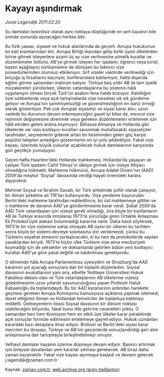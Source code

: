 # Kayayı aşındırmak

*Joost Lagendijk 2011.02.20*

<td class="columnist-detail">
<p>Su damlaları kesintisiz olarak aynı noktaya düştüğünde en sert kayanın bile eninde sonunda aşınacağını herkes bilir.</p>
<p>
<div id="haberMetinDiv">
<p>Bu fizik yasası, siyaset ve hukuk alanlarında da geçerli. Avrupa hukukunun en katı kısımlarından biri, Avrupa Birliği dışından gelip birlik üyesi ülkelerden birine gitmek isteyenlere azami üç ay vize verilmesine yönelik kurallar ve düzenlemeler bütünü. AB'ye girmek isteyen her işadamı, öğrenci veya turist, bazen aşağılayıcı sürtüşmelere de dönüşen bu bıktırıcı vize prosedürlerinden olumsuz etkileniyor. Sırf vizeler vaktinde verilmediği için birçoğu iş fırsatlarını kaçırıyor, konferanslara katılamıyor, hatta dışarıda eğitim görme şansından mahrum kalıyor. Türkiye beş yıldır AB ile tam üyelik müzakereleri yürütürken, ülkenin vatandaşlarına bu sistemin hâlâ uygulanıyor olması birçok Türk'ün asabını fena halde bozuyor. Katıldığım özel sohbetlerde veya açık tartışmalarda vize meselesi sık sık gündeme geliyor ve Avrupa'nın samimiyetsizliği ve güvenilmezliğinin en bariz örneği olarak gösteriliyor. Pek çok Avrupalı siyasetçi ve siyasi karar alıcı, uzun vadede bu durumun devam edemeyeceğini gayet iyi bilse de, mevcut vize rejiminin değişmesine direnmek veya gereken düzenlemeleri ertelemek için hâlâ elinden geleni ardına koymuyor. Bilhassa Almanya ve Hollanda gibi ülkelerde var olan kısıtlayıcı kuralları savunmak muhafazakâr siyasetçiler tarafından, seçmenlerin giderek artan bir kesiminden gelen göç karşıtı popülist talepleri anladığını göstermenin en iyi yolu addediliyor. Fakat vize kayası, üzerinde büyük çukurlar açabilecek hukuk damlalarının karşısında gün geçtikçe yumuşuyor.
<p>Geçen hafta Haarlem'deki Hollanda mahkemesi, Hollanda'da yaşayan ve çalışan Türk işadamı Cahit Yılmaz'ın ülkeye girmek için vizeye ihtiyacı olmadığına hükmetti. Mahkeme hükmünü, Avrupa Adalet Divanı'nın (AAD) 2009'da meşhur 'Soysal' davasında verdiği hayati önemdeki karara dayandırdı.
<p>Mehmet Soysal ve İbrahim Savatlı, bir Türk şirketinde şoför olarak çalışıyor, bir Alman şirketine ait TIR'ları kullanıyordu. Vize yenileme başvuruları Berlin'deki mahkeme tarafından reddedilince, bir üst mahkemeye gittiler ve o mahkeme de davanın AAD'ye gönderilmesine karar verdi. Şubat 2009'da AAD Türk vatandaşları için vizeye gerek olmadığı, zira böyle bir kısıtlamanın AB ile Türkiye arasında imzalanıp 1973'te yürürlüğe giren Ortaklık Anlaşması Ek Protokol'üyle alakası bulunmadığı kararına vardı. Daha basit söylersek, 1973'te bir vize sistemine sahip olmayan AB üyesi bir ülkenin bu tarihten sonra böyle bir sistemi devreye sokmasına izin verilemezdi, çünkü bu Türklerin seyahat etmesini zorlaştıracaktı, ki bu tam da protokollerde sayılan yasaklardan biriydi. 1973'te hiçbir ülke Türklere vize alma mecburiyeti koymadığı için de seksenler ve doksanlarda getirilen bütün yeni kısıtlayıcı kurallar AAD'ye göre yasal değildi ve kaldırılması gerekiyordu.
<p>O dönemde hâlâ Avrupa Parlamentosu üyesiydim ve Strazburg'da AAD kararının yol açacağı sonuçlara dair bir toplantı düzenledim. Soysal davasının avukatlarının yanı sıra, elbette Yeditepe Üniversitesi Hukuk Fakültesi dekanı olan ve Türk vatandaşlarının AB ülkelerine vizesiz gidebilmesinin uzun yıllardır savunuculuğunu yapan Profesör Haluk Kabaalioğlu da toplantıdaydı. Bu tür AAD kararlarının ardından harekete geçmesi gereken Avrupa Komisyonu kamuoyuna açıklama yapmak istemedi, davet ettiğimiz Alman ve Hollandalı temsilciler de toplantıya katılmayı reddetti. Gelmeyenlerin hepsi Soysal davasının bir dönüm noktası olabileceğini biliyordu, fakat bunu dile getirme cesaretleri yoktu. O zamandan beri hem Komisyon hem en etkili üye ülkeler karar paralelinde açık sonuçlar formüle edilmesini ertelemeye gayret ediyor. Hukuk uzmanları karardaki bazı detaylara itiraz ediyor. Brüksel ve Berlin'deki siyasi karar mercileri bu dosyayı, Türkiye ve AB'nin geçenlerde sonuçlandırdığı geri alım anlaşmasına dair tartışmayla birleştirebilmeyi umuyor.
<p>Velhasıl damlalar kayanın üzerine düşmeye devam ediyor. Basıncı artırmak için bireysel davalardan yeni kararlar çıkması gerekecek. AB biraz daha zaman kazanabilir. Fakat vize kayası aşınmaya başladı ve devamı gelecek. j.lagendijk@zaman.com.tr</p></p></p></p></p></div>
</p>
<a href="http://web.archive.org/web/20110223210750/mailto:j.lagendijk@zaman.com.tr">
</a></td>

Kaynak: [zaman.com.tr](http://zaman.com.tr/yazar.do?yazino=1096191), [web.archive.org (arşiv bağlantısı)](http://web.archive.org/web/20110223210750/http://www.zaman.com.tr:80/yazar.do?yazino=1096191)
